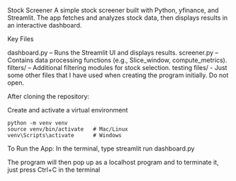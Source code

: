 Stock Screener
A simple stock screener built with Python, yfinance, and Streamlit. The app fetches and analyzes stock data, then displays results in an interactive dashboard.

Key Files

dashboard.py – Runs the Streamlit UI and displays results.
screener.py – Contains data processing functions (e.g., Slice_window, compute_metrics).
filters/ – Additional filtering modules for stock selection.
testing files/ - Just some other files that I have used when creating the program initially. Do not open.

After cloning the repository:

Create and activate a virtual environment

    python -m venv venv
    source venv/bin/activate   # Mac/Linux
    venv\Scripts\activate      # Windows

To Run the App:
In the terminal, type
    streamlit run dashboard.py

The program will then pop up as a localhost program and to terminate it, just press Ctrl+C in the terminal